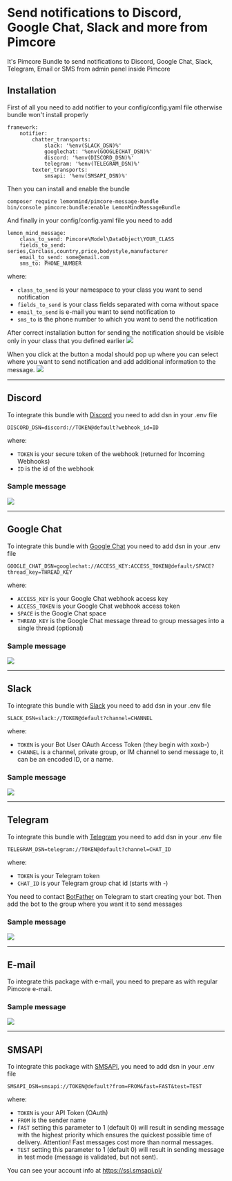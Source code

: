 # Send notifications to Discord, Google Chat, Slack and more from Pimcore

It's Pimcore Bundle to send notifications to Discord, Google Chat, Slack, Telegram, Email or SMS from admin panel inside
Pimcore

## Installation

First of all you need to add notifier to your config/config.yaml file otherwise bundle won't install properly

```
framework:
    notifier:
        chatter_transports:
            slack: '%env(SLACK_DSN)%'
            googlechat: '%env(GOOGLECHAT_DSN)%'
            discord: '%env(DISCORD_DSN)%'
            telegram: '%env(TELEGRAM_DSN)%'
        texter_transports:
            smsapi: '%env(SMSAPI_DSN)%'
```

Then you can install and enable the bundle

```
composer require lemonmind/pimcore-message-bundle
bin/console pimcore:bundle:enable LemonMindMessageBundle
```

And finally in your config/config.yaml file you need to add

```
lemon_mind_message:
    class_to_send: Pimcore\Model\DataObject\YOUR_CLASS
    fields_to_send: series,Carclass,country,price,bodystyle,manufacturer
    email_to_send: some@email.com
    sms_to: PHONE_NUMBER
```

where:

- `class_to_send` is your namespace to your class you want to send notification
- `fields_to_send` is your class fields separated with coma without space
- `email_to_send` is e-mail you want to send notification to
- `sms_to` is the phone number to which you want to send the notification

After correct installation button for sending the notification should be visible only in your class that you defined
earlier
![](docs/img_home.png)

When you click at the button a modal should pop up where you can select where you want to send notification and add
additional information to the message.
![](docs/img_modal.png)

-----------

## Discord

To integrate this bundle with [Discord](https://discord.com/) you need to add dsn in your .env file

```
DISCORD_DSN=discord://TOKEN@default?webhook_id=ID
```

where:

- `TOKEN` is your secure token of the webhook (returned for Incoming Webhooks)
- `ID` is the id of the webhook

### Sample message

![](docs/img_discord_message.png)

-----------

## Google Chat

To integrate this bundle with [Google Chat](https://workspace.google.com/intl/pl/products/chat/) you need to add dsn in
your .env file

```
GOOGLE_CHAT_DSN=googlechat://ACCESS_KEY:ACCESS_TOKEN@default/SPACE?thread_key=THREAD_KEY
```

where:

- `ACCESS_KEY` is your Google Chat webhook access key
- `ACCESS_TOKEN` is your Google Chat webhook access token
- `SPACE` is the Google Chat space
- `THREAD_KEY` is the Google Chat message thread to group messages into a single thread (optional)

### Sample message

![](docs/img_googlechat_message.png)

-----------

## Slack

To integrate this bundle with [Slack](https://slack.com/) you need to add dsn in your .env file

```
SLACK_DSN=slack://TOKEN@default?channel=CHANNEL
```

where:

- `TOKEN`  is your Bot User OAuth Access Token (they begin with xoxb-)
- `CHANNEL`  is a channel, private group, or IM channel to send message to, it can be an encoded ID, or a name.

### Sample message

![](docs/img_slack_message.png)

-----------

## Telegram

To integrate this bundle with [Telegram](https://telegram.org) you need to add dsn in your .env file

```
TELEGRAM_DSN=telegram://TOKEN@default?channel=CHAT_ID
```

where:

- `TOKEN`  is your Telegram token
- `CHAT_ID`  is your Telegram group chat id (starts with -)

You need to contact [BotFather](https://web.telegram.org/z/#93372553) on Telegram to start creating your bot. Then add
the bot to the group where you want it to send messages

### Sample message

![](docs/img_telegram_message.png)

-----------

## E-mail

To integrate this package with e-mail, you need to prepare as with regular Pimcore e-mail.

### Sample message

![](docs/img_email_message.png)

-----------

## SMSAPI

To integrate this package with [SMSAPI](https://www.smsapi.pl/), you need to add dsn in your .env file

```
SMSAPI_DSN=smsapi://TOKEN@default?from=FROM&fast=FAST&test=TEST
```

where:

- `TOKEN` is your API Token (OAuth)
- `FROM` is the sender name
- `FAST` setting this parameter to 1 (default 0) will result in sending message with the highest priority which
  ensures the quickest possible time of delivery. Attention! Fast messages cost more than normal messages.
- `TEST` setting this parameter to 1 (default 0) will result in sending message in test mode (message is
  validated, but not sent).

You can see your account info at https://ssl.smsapi.pl/
